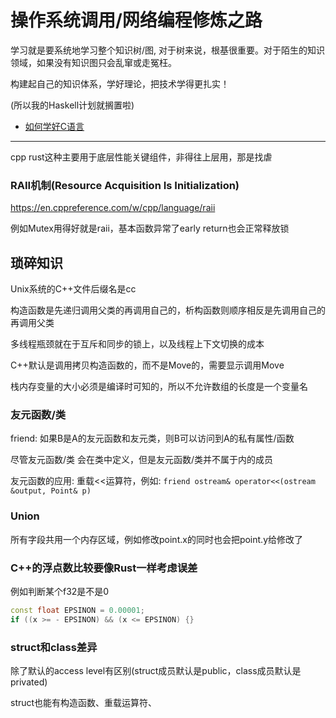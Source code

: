 # 操作系统调用/网络编程修炼之路

学习就是要系统地学习整个知识树/图, 对于树来说，根基很重要。对于陌生的知识领域，如果没有知识图只会乱窜或走冤枉。

构建起自己的知识体系，学好理论，把技术学得更扎实！

(所以我的Haskell计划就搁置啦)

- [如何学好C语言](https://coolshell.cn/articles/4102.html)

---

cpp rust这种主要用于底层性能关键组件，非得往上层用，那是找虐

### RAII机制(Resource Acquisition Is Initialization)

https://en.cppreference.com/w/cpp/language/raii

例如Mutex用得好就是raii，基本函数异常了early return也会正常释放锁

## 琐碎知识

Unix系统的C++文件后缀名是cc

构造函数是先递归调用父类的再调用自己的，析构函数则顺序相反是先调用自己的再调用父类

多线程瓶颈就在于互斥和同步的锁上，以及线程上下文切换的成本

C++默认是调用拷贝构造函数的，而不是Move的，需要显示调用Move

栈内存变量的大小必须是编译时可知的，所以不允许数组的长度是一个变量名

### 友元函数/类

friend: 如果B是A的友元函数和友元类，则B可以访问到A的私有属性/函数

尽管友元函数/类 会在类中定义，但是友元函数/类并不属于内的成员

友元函数的应用: 重载<<运算符，例如: `friend ostream& operator<<(ostream &output, Point& p)`

### Union

所有字段共用一个内存区域，例如修改point.x的同时也会把point.y给修改了

### C++的浮点数比较要像Rust一样考虑误差

例如判断某个f32是不是0

```cpp
const float EPSINON = 0.00001;   
if ((x >= - EPSINON) && (x <= EPSINON) {}
```

### struct和class差异

除了默认的access level有区别(struct成员默认是public，class成员默认是privated)

struct也能有构造函数、重载运算符、

